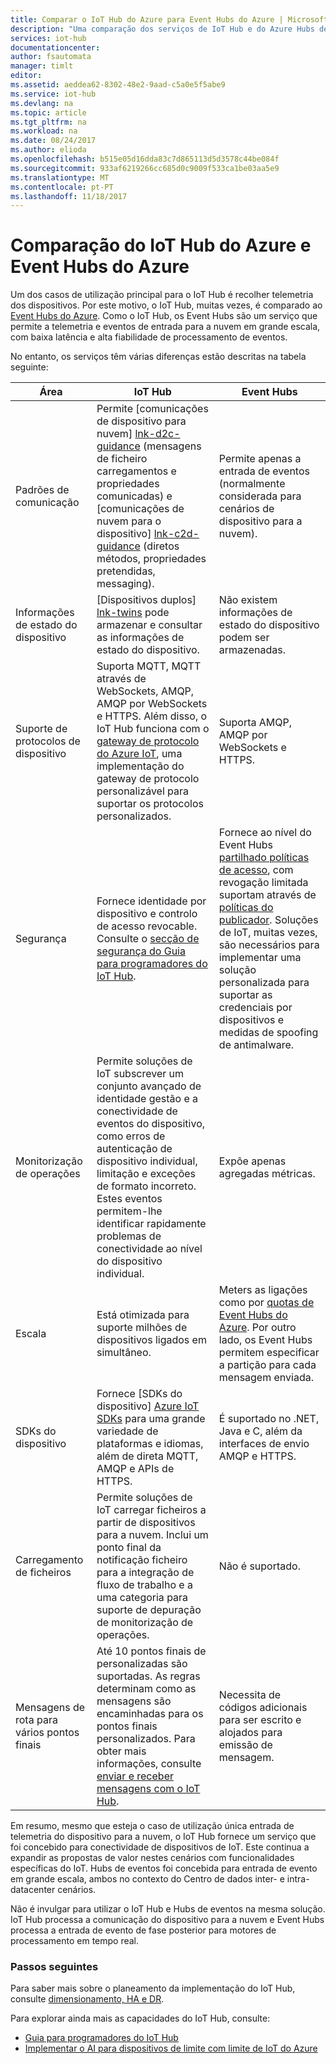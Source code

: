 ```yaml
---
title: Comparar o IoT Hub do Azure para Event Hubs do Azure | Microsoft Docs
description: "Uma comparação dos serviços de IoT Hub e do Azure Hubs de eventos, realçando diferenças funcionais e casos de utilização. A comparação inclui protocolos suportados, gestão de dispositivos, monitorização, e carrega o ficheiro."
services: iot-hub
documentationcenter: 
author: fsautomata
manager: timlt
editor: 
ms.assetid: aeddea62-8302-48e2-9aad-c5a0e5f5abe9
ms.service: iot-hub
ms.devlang: na
ms.topic: article
ms.tgt_pltfrm: na
ms.workload: na
ms.date: 08/24/2017
ms.author: elioda
ms.openlocfilehash: b515e05d16dda83c7d865113d5d3578c44be084f
ms.sourcegitcommit: 933af6219266cc685d0c9009f533ca1be03aa5e9
ms.translationtype: MT
ms.contentlocale: pt-PT
ms.lasthandoff: 11/18/2017
---
```

# <a name="comparison-of-azure-iot-hub-and-azure-event-hubs"></a>Comparação do IoT Hub do Azure e Event Hubs do Azure
Um dos casos de utilização principal para o IoT Hub é recolher telemetria dos dispositivos. Por este motivo, o IoT Hub, muitas vezes, é comparado ao [Event Hubs do Azure][Azure Event Hubs]. Como o IoT Hub, os Event Hubs são um serviço que permite a telemetria e eventos de entrada para a nuvem em grande escala, com baixa latência e alta fiabilidade de processamento de eventos.

No entanto, os serviços têm várias diferenças estão descritas na tabela seguinte:

| Área | IoT Hub | Event Hubs |
| --- | --- | --- |
| Padrões de comunicação | Permite [comunicações de dispositivo para nuvem] [ lnk-d2c-guidance] (mensagens de ficheiro carregamentos e propriedades comunicadas) e [comunicações de nuvem para o dispositivo] [ lnk-c2d-guidance] (diretos métodos, propriedades pretendidas, messaging). |Permite apenas a entrada de eventos (normalmente considerada para cenários de dispositivo para a nuvem). |
| Informações de estado do dispositivo | [Dispositivos duplos] [ lnk-twins] pode armazenar e consultar as informações de estado do dispositivo. | Não existem informações de estado do dispositivo podem ser armazenadas. |
| Suporte de protocolos de dispositivo |Suporta MQTT, MQTT através de WebSockets, AMQP, AMQP por WebSockets e HTTPS. Além disso, o IoT Hub funciona com o [gateway de protocolo do Azure IoT][lnk-azure-protocol-gateway], uma implementação do gateway de protocolo personalizável para suportar os protocolos personalizados. |Suporta AMQP, AMQP por WebSockets e HTTPS. |
| Segurança |Fornece identidade por dispositivo e controlo de acesso revocable. Consulte o [secção de segurança do Guia para programadores do IoT Hub]. |Fornece ao nível do Event Hubs [partilhado políticas de acesso][Event Hubs - security], com revogação limitada suportam através de [políticas do publicador][Event Hubs publisher policies]. Soluções de IoT, muitas vezes, são necessários para implementar uma solução personalizada para suportar as credenciais por dispositivos e medidas de spoofing de antimalware. |
| Monitorização de operações |Permite soluções de IoT subscrever um conjunto avançado de identidade gestão e a conectividade de eventos do dispositivo, como erros de autenticação de dispositivo individual, limitação e exceções de formato incorreto. Estes eventos permitem-lhe identificar rapidamente problemas de conectividade ao nível do dispositivo individual. |Expõe apenas agregadas métricas. |
| Escala |Está otimizada para suporte milhões de dispositivos ligados em simultâneo. |Meters as ligações como por [quotas de Event Hubs do Azure][Azure Event Hubs quotas]. Por outro lado, os Event Hubs permitem especificar a partição para cada mensagem enviada. |
| SDKs do dispositivo |Fornece [SDKs do dispositivo] [ Azure IoT SDKs] para uma grande variedade de plataformas e idiomas, além de direta MQTT, AMQP e APIs de HTTPS. |É suportado no .NET, Java e C, além da interfaces de envio AMQP e HTTPS. |
| Carregamento de ficheiros |Permite soluções de IoT carregar ficheiros a partir de dispositivos para a nuvem. Inclui um ponto final da notificação ficheiro para a integração de fluxo de trabalho e a uma categoria para suporte de depuração de monitorização de operações. | Não é suportado. |
| Mensagens de rota para vários pontos finais | Até 10 pontos finais de personalizadas são suportadas. As regras determinam como as mensagens são encaminhadas para os pontos finais personalizados. Para obter mais informações, consulte [enviar e receber mensagens com o IoT Hub][lnk-devguide-messaging]. | Necessita de códigos adicionais para ser escrito e alojados para emissão de mensagem. |

Em resumo, mesmo que esteja o caso de utilização única entrada de telemetria do dispositivo para a nuvem, o IoT Hub fornece um serviço que foi concebido para conectividade de dispositivos de IoT. Este continua a expandir as propostas de valor nestes cenários com funcionalidades específicas do IoT. Hubs de eventos foi concebida para entrada de evento em grande escala, ambos no contexto do Centro de dados inter- e intra-datacenter cenários.

Não é invulgar para utilizar o IoT Hub e Hubs de eventos na mesma solução. IoT Hub processa a comunicação do dispositivo para a nuvem e Event Hubs processa a entrada de evento de fase posterior para motores de processamento em tempo real.

### <a name="next-steps"></a>Passos seguintes
Para saber mais sobre o planeamento da implementação do IoT Hub, consulte [dimensionamento, HA e DR][lnk-scaling].

Para explorar ainda mais as capacidades do IoT Hub, consulte:

* [Guia para programadores do IoT Hub][lnk-devguide]
* [Implementar o AI para dispositivos de limite com limite de IoT do Azure][lnk-iotedge]

[lnk-twins]: iot-hub-devguide-device-twins.md
[lnk-c2d-guidance]: iot-hub-devguide-c2d-guidance.md
[lnk-d2c-guidance]: iot-hub-devguide-d2c-guidance.md

[Azure Event Hubs]: ../event-hubs/event-hubs-what-is-event-hubs.md
[secção de segurança do Guia para programadores do IoT Hub]: iot-hub-devguide-security.md
[Event Hubs - security]: ../event-hubs/event-hubs-authentication-and-security-model-overview.md
[Event Hubs publisher policies]: ../event-hubs/event-hubs-features.md#event-publishers
[Azure Event Hubs quotas]: ../event-hubs/event-hubs-quotas.md
[Azure IoT SDKs]: https://github.com/Azure/azure-iot-sdks
[lnk-azure-protocol-gateway]: iot-hub-protocol-gateway.md

[lnk-scaling]: iot-hub-scaling.md
[lnk-devguide]: iot-hub-devguide.md
[lnk-iotedge]: ../iot-edge/tutorial-simulate-device-linux.md
[lnk-devguide-messaging]: iot-hub-devguide-messaging.md

